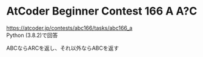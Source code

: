 # AtCoder Beginner Contest 166 A A?C  
https://atcoder.jp/contests/abc166/tasks/abc166_a  
Python (3.8.2)で回答  

ABCならARCを返し、それ以外ならABCを返す
